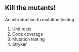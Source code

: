 ## Kill the mutants!

An introduction to mutation testing

1. Unit tests
2. Code coverage
3. Mutation testing
4. Stryker